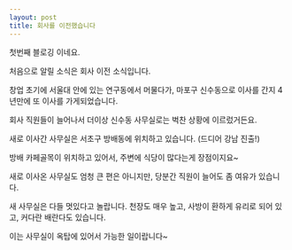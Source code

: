 ```yaml
---
layout: post
title: 회사를 이전했습니다
---
```

첫번째 블로깅 이네요.

처음으로 알릴 소식은 회사 이전 소식입니다.

창업 초기에 서울대 안에 있는 연구동에서 머물다가, 마포구 신수동으로 이사를 간지 4년만에 또 이사를 가게되었습니다.

회사 직원들이 늘어나서 더이상 신수동 사무실로는 벅찬 상황에 이르렀거든요.

새로 이사간 사무실은 서초구 방배동에 위치하고 있습니다. (드디어 강남 진출!)

방배 카페골목이 위치하고 있어서, 주변에 식당이 많다는게 장점이지요~

새로 이사온 사무실도 엄청 큰 편은 아니지만, 당분간 직원이 늘어도 좀 여유가 있습니다.

새 사무실은 다들 멋있다고 놀랍니다. 천장도 매우 높고, 사방이 환하게 유리로 되어 있고, 커다란 배란다도 있습니다.

이는 사무실이 옥탑에 있어서 가능한 일이랍니다~
